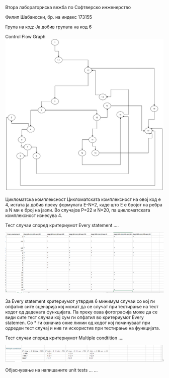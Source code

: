 Втора лабораториска вежба по Софтверско инженерство

Филип Шабаноски, бр. на индекс 173155

Група на код: Ја добив групата на код 6

Control Flow Graph
![](/image/cfg.jpg)

Цикломатска комплексност Цикломатската комплексност на овој код е 4, истата ја добив преку формулата E-N+2, каде што Е е бројот на ребра а N ми е број на јазли. Во случајoв P=22 и N=20, па цикломатската комплексност изнесува 4.

Тест случаи според критериумот Every statement ....

![](/kriteria/pic1.png)

За Every statement критериумот утврдив 6 минимум случаи со кој ги опфатив сите сценарија кој можат да се случат при тестирање на тест кодот од дадената функцијата. Па преку оваа фотографија може да се види сите тест случаи кој сум ги опфатил во критериумот Every statemen.
Со * ги означив оние линии од кодот кој поминуваат при одреден тест случај и нив ги искористив при тестирање на функцијата.

Тест случаи според критериумот Multiple condtition ....


![](/kriteria/pic2.png)

Објаснување на напишаните unit tests ... ...
